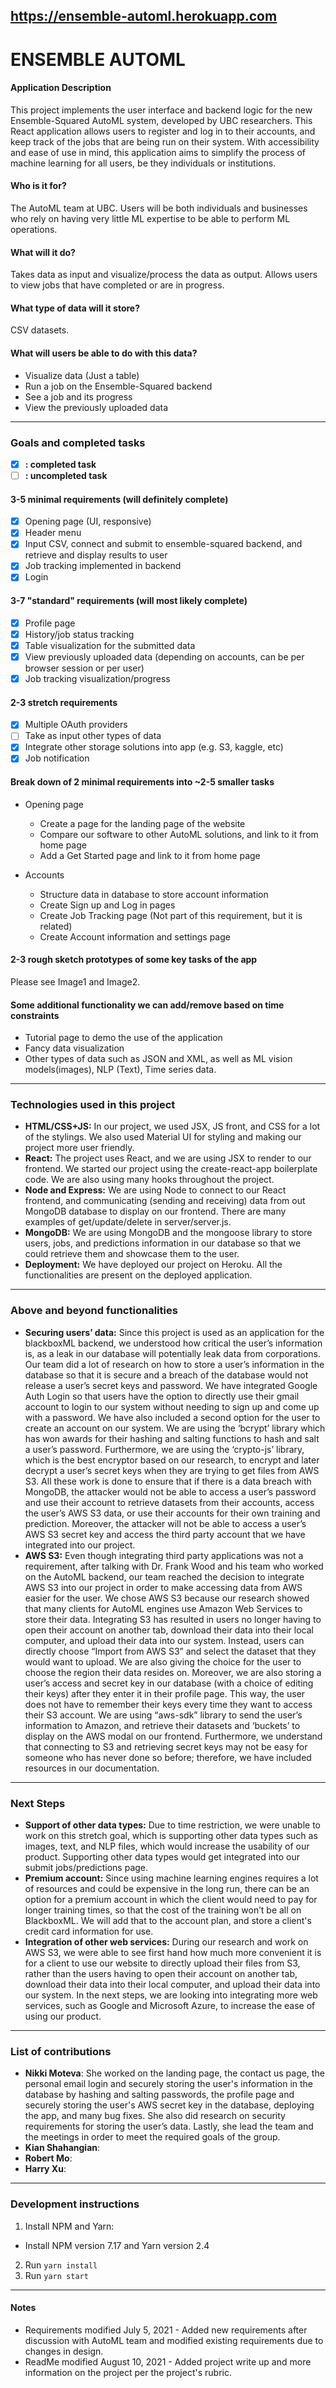 ## https://ensemble-automl.herokuapp.com
# ENSEMBLE AUTOML 

#### Application Description

This project implements the user interface and backend logic for the new Ensemble-Squared AutoML system, developed by UBC researchers. This React application allows users to register and log in to their accounts, and keep track of the jobs that are being run on their system. With accessibility and ease of use in mind, this application aims to simplify the process of machine learning for all users, be they individuals or institutions.


#### Who is it for?

The AutoML team at UBC. Users will be both individuals and businesses who rely on having very little ML expertise to be able to perform ML operations.


#### What will it do?

Takes data as input and visualize/process the data as output. Allows users to view jobs that have completed or are in progress.

 
#### What type of data will it store?

CSV datasets.


#### What will users be able to do with this data?
- Visualize data (Just a table)
- Run a job on the Ensemble-Squared backend
- See a job and its progress
- View the previously uploaded data

<hr/>

### Goals and completed tasks

 - [x] **: completed task**
 - [ ] **: uncompleted task**

#### 3-5 minimal requirements (will definitely complete)
- [x] Opening page (UI, responsive)
- [x] Header menu
- [x] Input CSV, connect and submit to ensemble-squared backend, and retrieve and display results to user
- [x] Job tracking implemented in backend
- [x] Login

#### 3-7 "standard" requirements (will most likely complete)
- [x] Profile page
- [x] History/job status tracking
- [x] Table visualization for the submitted data
- [x] View previously uploaded data (depending on accounts, can be per browser session or per user)
- [x] Job tracking visualization/progress

#### 2-3 stretch requirements
- [x] Multiple OAuth providers
- [ ] Take as input other types of data
- [x] Integrate other storage solutions into app (e.g. S3, kaggle, etc)
- [x] Job notification

#### Break down of 2 minimal requirements into ~2-5 smaller tasks
- Opening page
  - Create a page for the landing page of the website
  - Compare our software to other AutoML solutions, and link to it from home page
  - Add a Get Started page and link to it from home page

- Accounts
  - Structure data in database to store account information
  - Create Sign up and Log in pages
  - Create Job Tracking page (Not part of this requirement, but it is related)
  - Create Account information and settings page

#### 2-3 rough sketch prototypes of some key tasks of the app

Please see Image1 and Image2.


#### Some additional functionality we can add/remove based on time constraints
- Tutorial page to demo the use of the application
- Fancy data visualization
- Other types of data such as JSON and XML, as well as ML vision models(images), NLP (Text), Time series data.

<hr/>

### Technologies used in this project
- **HTML/CSS+JS:** In our project, we used JSX, JS front, and CSS for a lot of the stylings. We also used Material UI for styling and making our project more user friendly.
- **React:** The project uses React, and we are using JSX to render to our frontend. We started our project using the create-react-app boilerplate code. We are also using many hooks throughout the project.
- **Node and Express:** We are using Node to connect to our React frontend, and communicating (sending and receiving) data from out MongoDB database to display on our frontend. There are many examples of get/update/delete in server/server.js.
- **MongoDB:** We are using MongoDB and the mongoose library to store users, jobs, and predictions information in our database so that we could retrieve them and showcase them to the user.
- **Deployment:** We have deployed our project on Heroku. All the functionalities are present on the deployed application.

<hr/>

### Above and beyond functionalities
- **Securing users’ data:** Since this project is used as an application for the blackboxML backend, we understood how critical the user’s information is, as a leak in our database will potentially leak data from corporations. Our team did a lot of research on how to store a user’s information in the database so that it is secure and a breach of the database would not release a user’s secret keys and password. We have integrated Google Auth Login so that users have the option to directly use their gmail account to login to our system without needing to sign up and come up with a password. We have also included a second option for the user to create an account on our system. We are using the ‘bcrypt’ library which has won awards for their hashing and salting functions to hash and salt a user’s password. Furthermore, we are using the ‘crypto-js’ library, which is the best encryptor based on our research, to encrypt and later decrypt a user’s secret keys when they are trying to get files from AWS S3. All these work is done to ensure that if there is a data breach with MongoDB, the attacker would not be able to access a user’s password and use their account to retrieve datasets from their accounts, access the user’s AWS S3 data, or use their accounts for their own training and prediction. Moreover, the attacker will not be able to access a user’s AWS S3 secret key and access the third party account that we have integrated into our project.
- **AWS S3:** Even though integrating third party applications was not a requirement, after talking with Dr. Frank Wood and his team who worked on the AutoML backend, our team reached the decision to integrate AWS S3 into our project in order to make accessing data from AWS easier for the user. We chose AWS S3 because our research showed that many clients for AutoML engines use Amazon Web Services to store their data. Integrating S3 has resulted in users no longer having to open their account on another tab, download their data into their local computer, and upload their data into our system. Instead, users can directly choose “Import from AWS S3” and select the dataset that they would want to upload. We are also giving the choice for the user to choose the region their data resides on. Moreover, we are also storing a user’s access and secret key in our database (with a choice of editing their keys) after they enter it in their profile page. This way, the user does not have to remember their keys every time they want to access their S3 account. We are using “aws-sdk” library to send the user’s information to Amazon, and retrieve their datasets and ‘buckets’ to display on the AWS modal on our frontend. Furthermore, we understand that connecting to S3 and retrieving secret keys may not be easy for someone who has never done so before; therefore, we have included resources in our documentation.

<hr/>

### Next Steps
- **Support of other data types:**  Due to time restriction, we were unable to work on this stretch goal, which is supporting other data types such as images, text, and NLP files, which would increase the usability of our product. Supporting other data types would get integrated into our submit jobs/predictions page.
- **Premium account:** Since using machine learning engines requires a lot of resources and could be expensive in the long run, there can be an option for a premium account in which the client would need to pay for longer training times, so that the cost of the training won’t be all on BlackboxML. We will add that to the account plan, and store a client's credit card information for use.
- **Integration of other web services:** During our research and work on AWS S3, we were able to see first hand how much more convenient it is for a client to use our website to directly upload their files from S3, rather than the users having to open their account on another tab, download their data into their local computer, and upload their data into our system. In the next steps, we are looking into integrating more web services, such as Google and Microsoft Azure, to increase the ease of using our product. 

<hr/>

### List of contributions
- **Nikki Moteva**: She worked on the landing page, the contact us page, the personal email login and securely storing the user's information in the database by hashing and salting passwords, the profile page and securely storing the user's AWS secret key in the database, deploying the app, and many bug fixes. She also did research on security requirements for storing the user’s data. Lastly, she lead the team and the meetings in order to meet the required goals of the group.
- **Kian Shahangian**:
- **Robert Mo**:
- **Harry Xu**:

<hr/>

### Development instructions

1. Install NPM and Yarn:
  - Install NPM version 7.17 and Yarn version 2.4
2. Run `yarn install`
3. Run `yarn start`

<hr/>

#### Notes
- Requirements modified July 5, 2021 - Added new requirements after discussion with AutoML team and modified existing requirements due to changes in design.
- ReadMe modified August 10, 2021 - Added project write up and more information on the project per the project's rubric.

